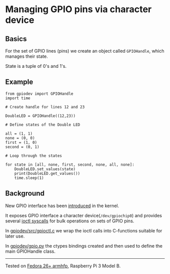 # Managing GPIO pins via character device

## Basics

For the set of GPIO lines (pins) we create an object called `GPIOHandle`, which manages their state.

State is a tuple of 0's and 1's. 

## Example

```
from gpiodev import GPIOHandle
import time

# Create handle for lines 12 and 23

DoubleLED = GPIOHandle((12,23))

# Define states of the Double LED

all = (1, 1)
none = (0, 0)
first = (1, 0)
second = (0, 1)

# Loop through the states

for state in [all, none, first, second, none, all, none]:
    DoubleLED.set_values(state)
    print(DoubleLED.get_values())
    time.sleep(1)
```

## Background

New GPIO interface has been
[introduced](https://git.kernel.org/pub/scm/linux/kernel/git/torvalds/linux.git/commit/?id=1a46712aa99594eabe1e9aeedf115dfff0db1dfd) in the kernel.

It exposes GPIO interface a character device(`/dev/gpiochip0`) and
provides several [ioctl
syscalls](https://github.com/torvalds/linux/blob/master/include/uapi/linux/gpio.h)
for bulk operations on sets of GPIO pins.

In [gpiodev/src/gpioctl.c](gpiodev/src/gpioctl.c) we wrap the ioctl calls into
C-functions suitable for later use.

In [gpiodev/gpio.py](gpiodev/gpio.py) the ctypes bindings created and then
used to define the main GPIOHandle class.

----

Tested on [Fedora 26+ armhfp](https://arm.fedoraproject.org), Raspberry Pi 3 Model B.
